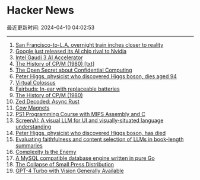 # Hacker News

最近更新时间: 2024-04-10 04:02:53

--- 
1. [San Francisco-to-L.A. overnight train inches closer to reality](https://ktla.com/news/california/san-francisco-to-l-a-overnight-train-inches-closer-to-reality/) 
2. [Google just released its AI chip rival to Nvidia](https://qz.com/google-ai-chip-nvidia-axion-arm-microsoft-1851397201) 
3. [Intel Gaudi 3 AI Accelerator](https://www.intel.com/content/www/us/en/newsroom/news/vision-2024-gaudi-3-ai-accelerator.html) 
4. [The History of CP/M (1980) [txt]](https://www.retrotechnology.com/dri/CPM_history_kildall.txt) 
5. [The Open Secret about Confidential Computing](https://stiankri.substack.com/p/the-open-secret-about-confidential) 
6. [Peter Higgs, physicist who discovered Higgs boson, dies aged 94](https://www.theguardian.com/science/2024/apr/09/peter-higgs-physicist-who-discovered-higgs-boson-dies-aged-94) 
7. [Virtual Colossus](https://www.virtualcolossus.co.uk/colossus3d/) 
8. [Fairbuds: In-ear with replaceable batteries](https://shop.fairphone.com/fairbuds) 
9. [The History of CP/M (1980)](https://www.retrotechnology.com/dri/CPM_history_kildall.txt) 
10. [Zed Decoded: Async Rust](https://zed.dev/blog/zed-decoded-async-rust) 
11. [Cow Magnets](https://www.stanfordmagnets.com/cow-magnets.html) 
12. [PS1 Programming Course with MIPS Assembly and C](https://pikuma.com/courses/ps1-programming-mips-assembly-language) 
13. [ScreenAI: A visual LLM for UI and visually-situated language understanding](https://research.google/blog/screenai-a-visual-language-model-for-ui-and-visually-situated-language-understanding/) 
14. [Peter Higgs, physicist who discovered Higgs boson, has died](https://www.theguardian.com/science/2024/apr/09/peter-higgs-physicist-who-discovered-higgs-boson-dies-aged-94) 
15. [Evaluating faithfulness and content selection of LLMs in book-length summaries](https://arxiv.org/abs/2404.01261) 
16. [Complexity Is the Enemy](https://neugierig.org/software/blog/2011/04/complexity.html) 
17. [A MySQL compatible database engine written in pure Go](https://github.com/dolthub/go-mysql-server) 
18. [The Collapse of Small Press Distribution](https://lithub.com/the-small-press-world-is-about-to-fall-apart-on-the-collapse-of-small-press-distribution/) 
19. [GPT-4 Turbo with Vision Generally Available](https://platform.openai.com/docs/models/gpt-4-turbo-and-gpt-4) 
